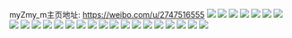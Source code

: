 myZmy_m主页地址: https://weibo.com/u/2747516555 
![](https://wx4.sinaimg.cn/mw2000/a3c3c68bly1h90yl5vomxj20u00u0466.jpg) 
![](https://wx4.sinaimg.cn/mw2000/a3c3c68bly1h90yl7277bj20u00u0wom.jpg) 
![](https://wx4.sinaimg.cn/mw2000/a3c3c68bly1h90yl6bru8j20u00u0dng.jpg) 
![](https://wx4.sinaimg.cn/mw2000/a3c3c68bly1h90yl7qkqvj20u0140h0k.jpg) 
![](https://wx4.sinaimg.cn/mw2000/a3c3c68bly1h90yl8dh5tj20u0140wp8.jpg) 
![](https://wx4.sinaimg.cn/mw2000/a3c3c68bly1h90yl5ddb7j20u0140wsa.jpg) 
![](https://wx4.sinaimg.cn/mw2000/a3c3c68bly1h8czx56keaj20u014012s.jpg) 
![](https://wx4.sinaimg.cn/mw2000/a3c3c68bly1h8czx5dellj20qa0m7tav.jpg) 
![](https://wx4.sinaimg.cn/mw2000/a3c3c68bly1h7ucrl29jyj20u0140790.jpg) 
![](https://wx4.sinaimg.cn/mw2000/a3c3c68bly1h7ml976fyqj20u0140jz6.jpg) 
![](https://wx4.sinaimg.cn/mw2000/a3c3c68bly1h7ml96x4c4j20u00u0494.jpg) 
![](https://wx4.sinaimg.cn/mw2000/a3c3c68bly1h7ml97gzo8j20u0140145.jpg) 
![](https://wx4.sinaimg.cn/mw2000/a3c3c68bly1h7ml97sni5j20u00u0gsp.jpg) 
![](https://wx4.sinaimg.cn/mw2000/a3c3c68bly1h7ml980o2yj20u0140k2u.jpg) 
![](https://wx4.sinaimg.cn/mw2000/a3c3c68bgy1h6ux2ez4jnj20u014177x.jpg) 
![](https://wx4.sinaimg.cn/mw2000/a3c3c68bgy1h6ux0vqfkfj20u0140whf.jpg) 
![](https://wx4.sinaimg.cn/mw2000/a3c3c68bgy1h6ux2fi7ddj20u01404by.jpg) 
![](https://wx4.sinaimg.cn/mw2000/a3c3c68bgy1h6ux2fxvmqj20u00u0wld.jpg) 
![](https://wx4.sinaimg.cn/mw2000/a3c3c68bgy1h6ux2gf83ej20u00u0wh7.jpg) 
![](https://wx4.sinaimg.cn/mw2000/a3c3c68bgy1h6ux2upv8oj20u0140n1q.jpg) 
![](https://wx4.sinaimg.cn/mw2000/a3c3c68bly1h6qulae9itj20u0140gm8.jpg) 
![](https://wx4.sinaimg.cn/mw2000/a3c3c68bly1h6qulaoojxj20ku0rs79h.jpg) 
![](https://wx4.sinaimg.cn/mw2000/a3c3c68bly1h6qulavqfxj20u0140ae1.jpg) 
![](https://wx4.sinaimg.cn/mw2000/a3c3c68bly1h6gigrkiqbj20u00vd440.jpg) 
![](https://wx4.sinaimg.cn/mw2000/a3c3c68bly1h6gigtcb3qj21400u0qfo.jpg) 
